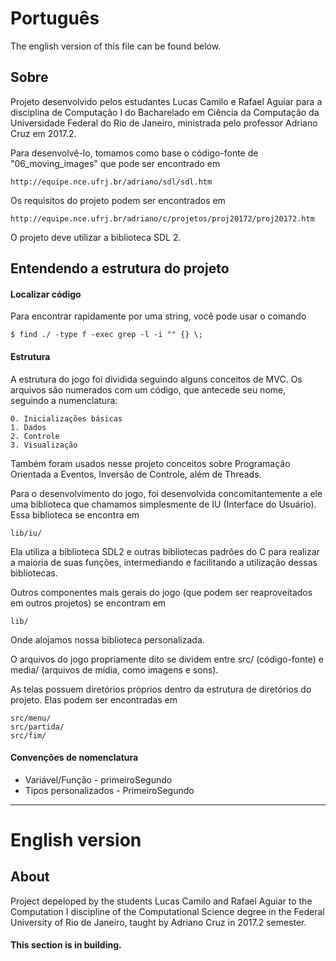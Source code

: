 # Português

The english version of this file can be found below.

## Sobre

Projeto desenvolvido pelos estudantes Lucas Camilo e Rafael Aguiar para a disciplina de Computação I do Bacharelado em Ciência da Computação da Universidade Federal do Rio de Janeiro, ministrada pelo professor Adriano Cruz em 2017.2.

Para desenvolvê-lo, tomamos como base o código-fonte de "06_moving_images" que pode ser encontrado em
	
	http://equipe.nce.ufrj.br/adriano/sdl/sdl.htm

Os requisitos do projeto podem ser encontrados em

	http://equipe.nce.ufrj.br/adriano/c/projetos/proj20172/proj20172.htm

O projeto deve utilizar a biblioteca SDL 2.

## Entendendo a estrutura do projeto

#### Localizar código
	
Para encontrar rapidamente por uma string, você pode usar o comando

	$ find ./ -type f -exec grep -l -i "" {} \;

#### Estrutura

A estrutura do jogo foi dividida seguindo alguns conceitos de MVC.
Os arquivos são numerados com um código, que antecede seu nome, seguindo a numenclatura:

	0. Inicializações básicas
	1. Dados
	2. Controle
	3. Visualização

Também foram usados nesse projeto conceitos sobre Programação Orientada a Eventos, Inversão de Controle, além de Threads.

Para o desenvolvimento do jogo, foi desenvolvida concomitantemente a ele uma biblioteca que chamamos simplesmente de IU (Interface do Usuário). Essa biblioteca se encontra em
	
	lib/iu/

Ela utiliza a biblioteca SDL2 e outras bibliotecas padrões do C para realizar a maioria de suas funções, intermediando e facilitando a utilização dessas bibliotecas.

Outros componentes mais gerais do jogo (que podem ser reaproveitados em outros projetos) se encontram em
	
	lib/
	
Onde alojamos nossa biblioteca personalizada.

O arquivos do jogo propriamente dito se dividem entre src/ (código-fonte) e media/ (arquivos de mídia, como imagens e sons).

As telas possuem diretórios próprios dentro da estrutura de diretórios do projeto. Elas podem ser encontradas em

	src/menu/
	src/partida/
	src/fim/

#### Convenções de nomenclatura
	
* Variável/Função - primeiroSegundo
* Tipos personalizados - PrimeiroSegundo

---

# English version

## About

Project depeloped by the students Lucas Camilo and Rafael Aguiar to the Computation I discipline of the Computational Science degree in the Federal University of Rio de Janeiro, taught by Adriano Cruz in 2017.2 semester.

#### This section is in building.
